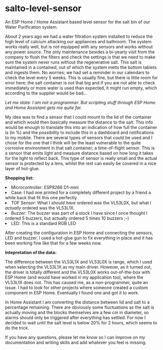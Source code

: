 # salto-level-sensor
An ESP Home / Home Assistant based level sensor for the salt bin of our Water Purification system.

About 2 years ago we had a water filtration system installed to reduce the high level of calcium attacking our appliances and bathroom. The system works really well, but is not equipped with any sensors and works without any power source. The only maintenance besides a bi-yearly visit from the company to flush the filters and check the settings is that we need to make sure the system never runs without the regenerative salt. This salt is maintained in a contained, out of which the system melts the bottom tablets and ingests them. No worries; we had set a reminder in our calendars to check the level every 5 weeks. This is usually fine, but there is little room for error here; the salt container is not that big and if you are not able to check immediately or more water is used than expected, it might run empty, which according to the supplier would be bad...

<i>Let me state: I am not a programmer. But scripting stuff through ESP Home and Home Assistant gets me quite far.</i>

My idea was to find a sensor that I could mount to the lid of the container and which would then basically measure the distance to the salt. This info would be enough to translate this into an indication of how full the container is (in %) and the possibility to include this in a dashboard and notifications to my mobile. There are several types of sensors that could be used and I chose for the one that I think will be the least vulnerable to the quite corrosive environment in that salt container; a time-of-flight sensor. This is a sensor that emits light and measure distance based on how long it takes for the light to reflect back. This type of sensor is really small and the actual sensor is protected by a lens, whilst the rest can easily be covered in a nice layer of hot-glue.

<b>Shopping list:</b>

<lu>
<li>Microcontroller: ESP8266 D1-mini</li>
<li>Case: I had one printed for a completely different project by a friend a while back that fit this one perfectly</li>
<li>TOF Sensor: What I <i>should have</i> ordered was the VL53L0X, but what I <i>actually</i> ordered was the VL53L1X.  
<li>Buzzer: The buzzer was part of a stock I have since I once thought I ordered 5 buzzers, but actually ordered 5 times 10 buzzers ;-)</li> 
<li>LED: This is a standard RGB LED</li>
</lu>

After creating the configuration in ESP Home and connecting the sensors, LED and buzzer, I used a hot-glue gun to fix everything in place and it has been working fine like that for a few weeks now.

<b>Intepretation of the data:</b>

The difference between the VL53L1X and VL53L0X is range, which I used when selecting the VL53L1X as my main driver. However, as it turned out, the driver is totally different and the VL53L0X works out-of-the-box with ESP Home (and would have worked in my application too), where the VL53L1X does not. This has caused me, as a non-programmer, quite an issue. I had to look for other projects where someone created a custom component in ESP Home. Eventually I found one and got it to work. 

In Home Assistant I am converting the distance between lid and salt to a percentage remaining. There are obviously some fluctuations as the salt is actually moving and the blocks themselves are a few cm in diameter, so alarms should only be triggered after everything has settled. For now I decided to wait until the salt level is below 20% for 2 hours, which seems to do the trick.

If you have any questions, please let me know so I can improve on my documentation and writing skills and add whatever you feel is missing.
